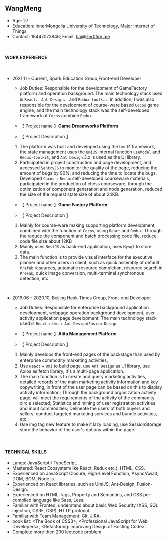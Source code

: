 ## WangMeng

- Age: 27
- Education: InnerMongolia University of Technology, Major Internet of Things
- Contact: 18447073846; Email: hai@zer0fire.me

<br/>

#### WORK EXPERIENCE

<br/>

- 2021.11 - Current, Spark Education Group,Front-end Developer

  - Job Duties: Responsible for the development of GameFactory platform and operation background. The main technology stack used is `React`、 `Ant Design`、 and `Redux-toolkit`. In addition, I was also responsible for the development of course-ware based `Cocos` game engine, and the main technology stack was the self-developed framework of `Cocos` combine `Redux`

  - 【 Project name 】**Game Dreamworks Platform**<br/>

  - 【 Project Description 】

  1. The platform was built and developed using the `UmiJS` framework, the state management uses the `UmiJS` internal function `useModel` and `Redux-toolkit`, and `Ant Design` 3.x is used as the UI library.
  2. Participated in project construction and page development, and accessed `SentryJS` to monitor the quality of the page, reducing the amount of bugs by 90%, and reducing the time to locate the bugs. Developed `Cocos` + `Redux` self-developed courseware materials, participated in the production of chess courseware, through the optimization of component generation and node generation, reduced the size of the request state size of about 24KB.

  - 【 Project name 】**Game Factory Platform**<br/>

  - 【 Project Description 】<br/>

  1. Mainly for course-ware making supporting platform development, combined with the function of `Cocos`, using `React` and `Redux`. Through the reduce the component and batch processing code file, reduce code file size about 12KB <br/>
  2. Mainly uses `NestJS` as back-end application, uses `Mysql` to store data.<br/>
  3. The main function is to provide visual interface for the executive planner and other users in client, such as quick assembly of default `Prefab` resources, automatic resource completion, resource search in `PreFab`, quick image conversion, multi-terminal synchronous detection, etc<br/>

<br/>

- 2019.06 - 2020.10, Beijing Hank-Times Group, Front-end Developer

  - Job Duties: Responsible for enterprise background application development, webpage operation background development, user activity application page development. The main technology stack used is `React` + `Umi` + `Ant Design`/`Fusion Design`

  - 【 Project name 】**Alita Management Platform**<br/>

  - 【 Project Description 】<br/>

  1. Mainly develops the front-end pages of the backstage than used by enterprise commodity marketing activities。<br/>
  2. Use `React` + `Umi` to build page, use `Ant Design` as UI library, use Axios as fetch library, it's a multi-page application.<br/>
  3. The main function is to create and query marketing activities, detailed records of the main marketing activity information and key copywriting, in front of the user page can be based on this to display activity information; Through the background organization activity page, will meet the requirements of the activity of the commodity circle selected; Statistics and mining of user registration activities and input commodities; Delineate the users of both buyers and sellers, conduct targeted marketing services and bundle activities, etc.<br/>
  4. Use img tag new feature to make it lazy loading, use SessionStorage store the behavior of the user's options within the page. <br/>

    <br/>
    <br/>

#### TECHNICAL SKILLS

- Langs: JavaScript / TypeScript.
- Mastered: React Ecosystem(like React, Redux etc.), HTML, CSS.
- Experienced on JavaScript Closure, High-Level Function, Async/Await, DOM, BOM, Node.js.
- Experienced on React libraries, such as UmiJS, Ant-Design, Fusion-Design.
- Experienced on HTML Tags, Property and Semantics, and CSS per-compiled language like Sass, Less.
- Familiar with Fronted, understand about basic Web Security (XSS, SQL injection, CSRF, CSP), HTTP protocol.
- Familiar with Team Management: Git, JIRA.
- book list: &lt;The Book of CSS3&gt;, &lt;Professional JavaScript for Web Developers&gt;, &lt;Refactoring: Improving Design of Existing Code&gt;.
- Complete more then 200 leetcode problem.
